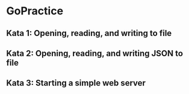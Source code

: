 # GoPractice

## Kata 1: Opening, reading, and writing to file


## Kata 2: Opening, reading, and writing JSON to file


## Kata 3: Starting a simple web server

